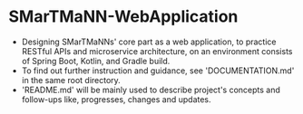 # SMarTMaNN-WebApplication
* Designing SMarTMaNNs' core part as a web application, to practice RESTful APIs and microservice architecture, on an environment consists of Spring Boot, Kotlin, and Gradle build.
* To find out further instruction and guidance, see 'DOCUMENTATION.md' in the same root directory.
* 'README.md' will be mainly used to describe project's concepts and follow-ups like, progresses, changes and updates.
